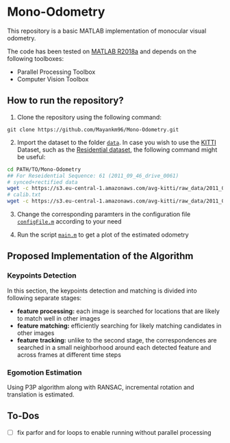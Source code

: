 # Mono-Odometry

This repository is a basic MATLAB implementation of monocular visual odometry.

The code has been tested on [MATLAB R2018a](https://in.mathworks.com/?s_tid=gn_logo) and depends on the following toolboxes:
* Parallel Processing Toolbox
* Computer Vision Toolbox

## How to run the repository?

1. Clone the repository using the following command:
```
git clone https://github.com/Mayankm96/Mono-Odometry.git
```

2. Import the dataset to the folder [`data`](data). In case you wish to use the [KITTI](http://www.cvlibs.net/datasets/kitti/) Dataset, such as the [Residential dataset](http://www.cvlibs.net/datasets/kitti/raw_data.php?type=residential), the following command might be useful:
```bash
cd PATH/TO/Mono-Odometry
## For Reseidential Sequence: 61 (2011_09_46_drive_0061)
# synced+rectified data
wget -c https://s3.eu-central-1.amazonaws.com/avg-kitti/raw_data/2011_09_26_drive_0009/2011_09_26_drive_0009_sync.zip -P data
# calib.txt
wget -c https://s3.eu-central-1.amazonaws.com/avg-kitti/raw_data/2011_09_26_calib.zip -P data
```

3. Change the corresponding paramters in the configuration file [`configFile.m`](code/config/configFile.m) according to your need

4. Run the script [`main.m`](code/main.m) to get a plot of the estimated odometry

## Proposed Implementation of the Algorithm

### Keypoints Detection

In this section, the keypoints detection and matching is divided into following separate stages:
* __feature processing:__ each image is searched for locations that are likely to match well in other images
* __feature matching:__ efficiently searching for likely matching candidates in other images
* __feature tracking:__ unlike to the second stage, the correspondences are searched in a small neighborhood around each detected feature and across frames at different time steps

### Egomotion Estimation

Using P3P algorithm along with RANSAC, incremental rotation and translation is estimated.

## To-Dos

- [ ] fix parfor and for loops to enable running without parallel processing
